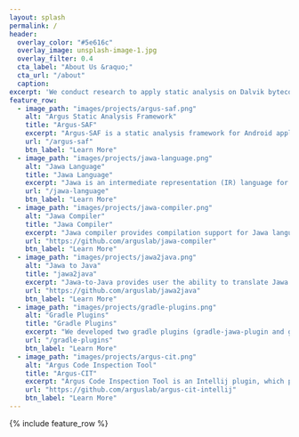 ```yaml
---
layout: splash
permalink: /
header:
  overlay_color: "#5e616c"
  overlay_image: unsplash-image-1.jpg
  overlay_filter: 0.4
  cta_label: "About Us &raquo;"
  cta_url: "/about"
  caption:
excerpt: 'We conduct research to apply static analysis on Dalvik bytecode of both Android applications and libraries, for the purpose of identifying potential malicious behaviors or program vulnerabilities.'
feature_row:
  - image_path: "images/projects/argus-saf.png"
    alt: "Argus Static Analysis Framework"
    title: "Argus-SAF"
    excerpt: "Argus-SAF is a static analysis framework for Android applications and libraries. It integrated Jawa and Amandroid, and have the capability to perform comprehensive, efficient and highly precise Inter-component Data Flow Analysis."
    url: "/argus-saf"
    btn_label: "Learn More"
  - image_path: "images/projects/jawa-language.png"
    alt: "Jawa Language"
    title: "Jawa Language"
    excerpt: "Jawa is an intermediate representation (IR) language for Java-like bytecode (eg., Java bytecode, Dalvik bytecode). It is a subset of Pilar language. Jawa defines the grammar for static analysis and IDE tools build upon it."
    url: "/jawa-language"
    btn_label: "Learn More"
  - image_path: "images/projects/jawa-compiler.png"
    alt: "Jawa Compiler"
    title: "Jawa Compiler"
    excerpt: "Jawa compiler provides compilation support for Jawa language. It provides lexer and parser to parse jawa code, and code generator to generate java bytecode from jawa code. This gives Jawa language the ability to work with java program and perform cross compilation."
    url: "https://github.com/arguslab/jawa-compiler"
    btn_label: "Learn More"
  - image_path: "images/projects/jawa2java.png"
    alt: "Jawa to Java"
    title: "jawa2java"
    excerpt: "Jawa-to-Java provides user the ability to translate Jawa code to Java code, which helps reverse engineering Android application much easier. jawa2java addressed the challenges of recovering control logics and exception handling, and we plan to further optimize the tranlation to make it even more readable."
    url: "https://github.com/arguslab/jawa2java"
    btn_label: "Learn More"
  - image_path: "images/projects/gradle-plugins.png"
    alt: "Gradle Plugins"
    title: "Gradle Plugins"
    excerpt: "We developed two gradle plugins (gradle-jawa-plugin and gradle-android-jawa-plugin) for allowing Jawa language to build with java and android program."
    url: "/gradle-plugins"
    btn_label: "Learn More"
  - image_path: "images/projects/argus-cit.png"
    alt: "Argus Code Inspection Tool"
    title: "Argus-CIT"
    excerpt: "Argus Code Inspection Tool is an Intellij plugin, which provides an IDE environment for editing Jawa language. It also helps user to do reverse engineering and perform analysis of Android application."
    url: "https://github.com/arguslab/argus-cit-intellij"
    btn_label: "Learn More"
---
```


{% include feature_row %}
